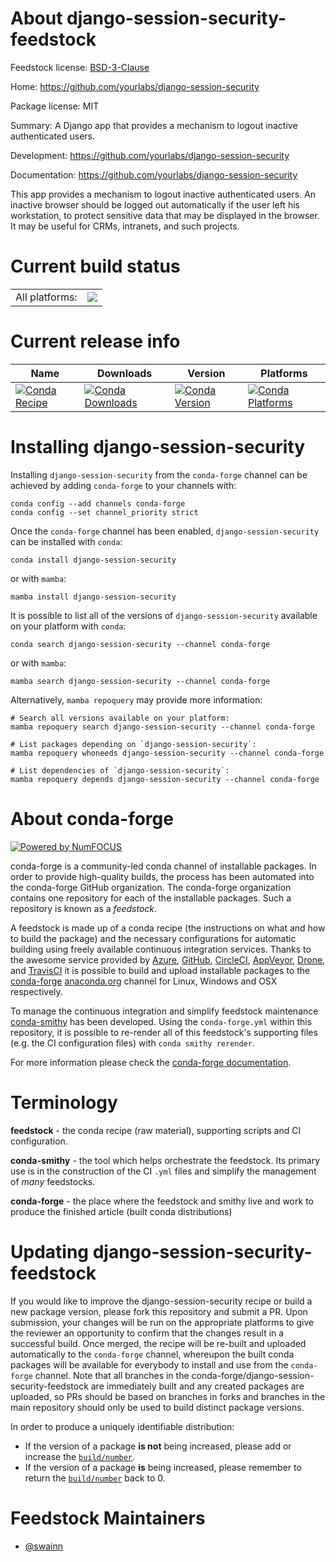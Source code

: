 About django-session-security-feedstock
=======================================

Feedstock license: [BSD-3-Clause](https://github.com/conda-forge/django-session-security-feedstock/blob/main/LICENSE.txt)

Home: https://github.com/yourlabs/django-session-security

Package license: MIT

Summary: A Django app that provides a mechanism to logout inactive authenticated users.

Development: https://github.com/yourlabs/django-session-security

Documentation: https://github.com/yourlabs/django-session-security

This app provides a mechanism to logout inactive authenticated users.
An inactive browser should be logged out automatically if the user left
his workstation, to protect sensitive data that may be displayed in the
browser. It may be useful for CRMs, intranets, and such projects.


Current build status
====================


<table><tr><td>All platforms:</td>
    <td>
      <a href="https://dev.azure.com/conda-forge/feedstock-builds/_build/latest?definitionId=14852&branchName=main">
        <img src="https://dev.azure.com/conda-forge/feedstock-builds/_apis/build/status/django-session-security-feedstock?branchName=main">
      </a>
    </td>
  </tr>
</table>

Current release info
====================

| Name | Downloads | Version | Platforms |
| --- | --- | --- | --- |
| [![Conda Recipe](https://img.shields.io/badge/recipe-django--session--security-green.svg)](https://anaconda.org/conda-forge/django-session-security) | [![Conda Downloads](https://img.shields.io/conda/dn/conda-forge/django-session-security.svg)](https://anaconda.org/conda-forge/django-session-security) | [![Conda Version](https://img.shields.io/conda/vn/conda-forge/django-session-security.svg)](https://anaconda.org/conda-forge/django-session-security) | [![Conda Platforms](https://img.shields.io/conda/pn/conda-forge/django-session-security.svg)](https://anaconda.org/conda-forge/django-session-security) |

Installing django-session-security
==================================

Installing `django-session-security` from the `conda-forge` channel can be achieved by adding `conda-forge` to your channels with:

```
conda config --add channels conda-forge
conda config --set channel_priority strict
```

Once the `conda-forge` channel has been enabled, `django-session-security` can be installed with `conda`:

```
conda install django-session-security
```

or with `mamba`:

```
mamba install django-session-security
```

It is possible to list all of the versions of `django-session-security` available on your platform with `conda`:

```
conda search django-session-security --channel conda-forge
```

or with `mamba`:

```
mamba search django-session-security --channel conda-forge
```

Alternatively, `mamba repoquery` may provide more information:

```
# Search all versions available on your platform:
mamba repoquery search django-session-security --channel conda-forge

# List packages depending on `django-session-security`:
mamba repoquery whoneeds django-session-security --channel conda-forge

# List dependencies of `django-session-security`:
mamba repoquery depends django-session-security --channel conda-forge
```


About conda-forge
=================

[![Powered by
NumFOCUS](https://img.shields.io/badge/powered%20by-NumFOCUS-orange.svg?style=flat&colorA=E1523D&colorB=007D8A)](https://numfocus.org)

conda-forge is a community-led conda channel of installable packages.
In order to provide high-quality builds, the process has been automated into the
conda-forge GitHub organization. The conda-forge organization contains one repository
for each of the installable packages. Such a repository is known as a *feedstock*.

A feedstock is made up of a conda recipe (the instructions on what and how to build
the package) and the necessary configurations for automatic building using freely
available continuous integration services. Thanks to the awesome service provided by
[Azure](https://azure.microsoft.com/en-us/services/devops/), [GitHub](https://github.com/),
[CircleCI](https://circleci.com/), [AppVeyor](https://www.appveyor.com/),
[Drone](https://cloud.drone.io/welcome), and [TravisCI](https://travis-ci.com/)
it is possible to build and upload installable packages to the
[conda-forge](https://anaconda.org/conda-forge) [anaconda.org](https://anaconda.org/)
channel for Linux, Windows and OSX respectively.

To manage the continuous integration and simplify feedstock maintenance
[conda-smithy](https://github.com/conda-forge/conda-smithy) has been developed.
Using the ``conda-forge.yml`` within this repository, it is possible to re-render all of
this feedstock's supporting files (e.g. the CI configuration files) with ``conda smithy rerender``.

For more information please check the [conda-forge documentation](https://conda-forge.org/docs/).

Terminology
===========

**feedstock** - the conda recipe (raw material), supporting scripts and CI configuration.

**conda-smithy** - the tool which helps orchestrate the feedstock.
                   Its primary use is in the construction of the CI ``.yml`` files
                   and simplify the management of *many* feedstocks.

**conda-forge** - the place where the feedstock and smithy live and work to
                  produce the finished article (built conda distributions)


Updating django-session-security-feedstock
==========================================

If you would like to improve the django-session-security recipe or build a new
package version, please fork this repository and submit a PR. Upon submission,
your changes will be run on the appropriate platforms to give the reviewer an
opportunity to confirm that the changes result in a successful build. Once
merged, the recipe will be re-built and uploaded automatically to the
`conda-forge` channel, whereupon the built conda packages will be available for
everybody to install and use from the `conda-forge` channel.
Note that all branches in the conda-forge/django-session-security-feedstock are
immediately built and any created packages are uploaded, so PRs should be based
on branches in forks and branches in the main repository should only be used to
build distinct package versions.

In order to produce a uniquely identifiable distribution:
 * If the version of a package **is not** being increased, please add or increase
   the [``build/number``](https://docs.conda.io/projects/conda-build/en/latest/resources/define-metadata.html#build-number-and-string).
 * If the version of a package **is** being increased, please remember to return
   the [``build/number``](https://docs.conda.io/projects/conda-build/en/latest/resources/define-metadata.html#build-number-and-string)
   back to 0.

Feedstock Maintainers
=====================

* [@swainn](https://github.com/swainn/)

